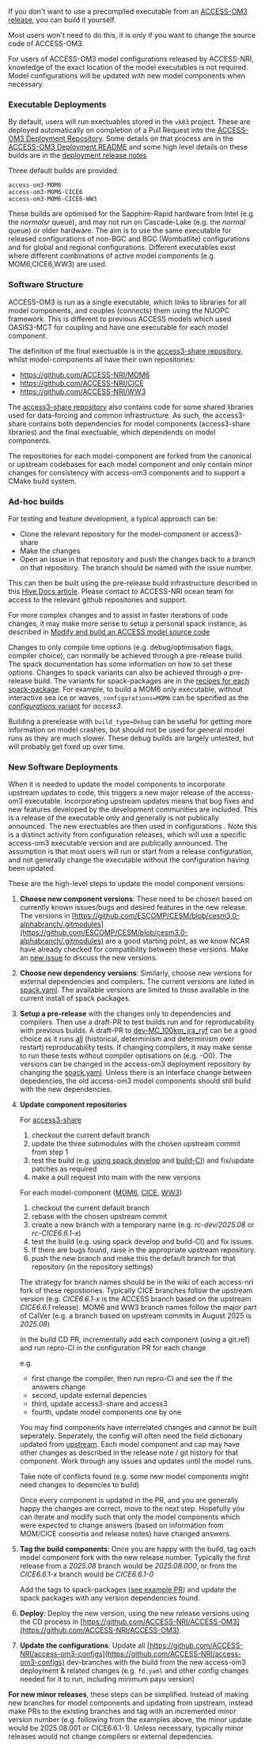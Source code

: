 
If you don't want to use a precompiled executable from an [ACCESS-OM3 release](https://github.com/ACCESS-NRI/ACCESS-OM3/releases), you can build it yourself.

Most users won't need to do this, it is only if you want to change the source code of ACCESS-OM3.

For users of ACCESS-OM3 model configurations released by ACCESS-NRI, knowledge of the exact location of the model executables is not required. Model configurations will be updated with new model components when necessary.

### Executable Deployments

By default, users will run exectuables stored in the `vk83` project. These are deployed automatically on completion of a Pull Request into the [ACCESS-OM3 Deployment Repository](https://github.com/accESS-NRI/access-om3).
Some details on that process are in the [ACCESS-OM3 Deployment README](https://github.com/accESS-NRI/access-om3) and some high level details on these builds are in the [deployment release notes](https://github.com/ACCESS-NRI/ACCESS-OM3/releases)

Three default builds are provided:

    access-om3-MOM6
    access-om3-MOM6-CICE6
    access-om3-MOM6-CICE6-WW3

These builds are optimised for the Sapphire-Rapid hardware from Intel (e.g. the _normalsr_ queue), and may not run on Cascade-Lake (e.g. the _normal_ queue) or older hardware. The aim is to use the same executable for released configurations of non-BGC and BGC (Wombatlite) configurations and for global and regional configurations. Different executables exist where different combinations of active model components (e.g. MOM6,CICE6,WW3) are used.

### Software Structure

ACCESS-OM3 is run as a single executable, which links to libraries for all model components, and couples (connects) them using the NUOPC framework. This is different to previous ACCESS models which used OASIS3-MCT for coupling and have one executable for each model component.

The definition of the final exectuable is in the [access3-share repository](https://github.com/accESS-NRI/access3-share), whilst model-components all have their own repositories:

- https://github.com/ACCESS-NRI/MOM6
- https://github.com/ACCESS-NRI/CICE
- https://github.com/ACCESS-NRI/WW3

The [access3-share repository](https://github.com/accESS-NRI/access3-share) also contains code for some shared libraries used for data-forcing and common infrastructure. As such, the access3-share contains both dependencies for model components (access3-share libraries) and the final exectuable, which dependends on model components.

The repositories for each model-component are forked from the canonical or upstream codebases for each model component and only contain minor changes for consistency with access-om3 components and to support a CMake build system.

### Ad-hoc builds

For testing and feature development, a typical approach can be:

- Clone the relevant repository for the model-component or access3-share
- Make the changes
- Open an issue in that repository and push the changes back to a branch on that repository. The branch should be named with the issue number.

This can then be built using the pre-release build infrastructure described in this [Hive Docs article](https://docs.access-hive.org.au/models/run-a-model/create-a-prerelease/). Please contact to ACCESS-NRI ocean team for access to the relevant github repositories and support.

For more complex changes and to assist in faster iterations of code changes, it may make more sense to setup a personal spack instance, as described in [Modify and build an ACCESS model source code](https://docs.access-hive.org.au/models/run-a-model/build_a_model/)

Changes to only compile time options (e.g. debug/optimisation flags, compiler choice), can normally be achieved through a pre-release build. The spack documentation has some information on how to set these options. Changes to spack variants can also be achieved through a pre-release build.
The variants for spack-packages are in the [recipes for each spack-package](https://github.com/ACCESS-NRI/spack-packages/tree/main/packages). For example, to build a MOM6 only executable, without interactive sea ice or waves, `configurations=MOM6` can be specified as the [_configurations_ variant](https://github.com/ACCESS-NRI/spack-packages/blob/b73ecc20a21859006a6e58c2c6de8c2e32eabae4/packages/access3/package.py#L37) for _access3_. 

Building a prerelease with `build_type=Debug` can be useful for getting more information on model crashes, but should not be used for general model runs as they are much slower. These debug builds are largely untested, but will probably get fixed up over time.

### New Software Deployments

When it is needed to update the model components to incorporate upstream updates to code, this triggers a new major release of the access-om3 executable. Incorporating upstream updates means that bug fixes and new features developed by the development communities are included. This is a release of the executable only and generally is not publically announced. The new exectuables are then used in configurations . Note this is a distinct activity from configuration releases, which will use a specific access-om3 executable version and are publically announced. The assumption is that most users will run or start from a release configuration, and not generally change the executable without the configuration having been updated.

These are the high-level steps to update the model component versions:

1. **Choose new component versions**: These need to be chosen based on currently known issues/bugs and desired features in the new release. The versions in [https://github.com/ESCOMP/CESM/blob/cesm3.0-alphabranch/.gitmodules](https://github.com/ESCOMP/CESM/blob/cesm3.0-alphabranch/.gitmodules) are a good starting point, as we know NCAR have already checked for compatibility between these versions. Make an [new issue](https://github.com/accESS-NRI/access-om3-configs) to discuss the new versions.
2. **Choose new dependency versions**: Similarly, choose new versions for external dependencies and compilers. The current versions are listed in [spack.yaml](https://github.com/ACCESS-NRI/ACCESS-OM3/blob/main/spack.yaml). The available versions are limited to those available in the current install of spack packages.
3. **Setup a pre-release** with the changes only to dependencies and compilers. Then use a draft-PR to test builds run and for reproducability with previous builds. A draft-PR to [dev-MC_100km_jra_ryf](https://github.com/ACCESS-NRI/access-om3-configs/blob/e836a710b4324a6f942c8bd9855afb627c16e685/config/ci.json#L28-L29) can be a good choice as it runs [all](https://github.com/ACCESS-NRI/model-config-tests/?tab=readme-ov-file#selecting-tests-using-markers) (historical, determinism and determinism over restart) reproducability tests. If changing compilers, it may make sense to run these tests without compiler optisations on (e.g. -O0).
The versions can be changed in the access-om3 deployment repository by changing the [spack.yaml](https://github.com/ACCESS-NRI/ACCESS-OM3/blob/main/spack.yaml). Unless there is an interface change between depedencies, the old access-om3 model components should still build with the new dependencies.
4. **Update component repositories**


    For [access3-share](https://github.com/accESS-NRI/access3-share)

    1. checkout the current default branch
    2. update the three submodules with the chosen upstream commit from step 1
    3. test the build (e.g. [using spack develop](https://docs.access-hive.org.au/models/run-a-model/build_a_model/) and [build-CI](https://docs.access-hive.org.au/models/run-a-model/create-a-prerelease/)) and fix/update patches as required
    4. make a pull request into main with the new versions

    For each model-component ([MOM6](https://github.com/accESS-NRI/mom6), [CICE](https://github.com/accESS-NRI/CICE), [WW3](https://github.com/ACCESS-NRI/WW3/))

    1. checkout the current default branch
    2. rebase with the chosen upstream commit
    3. create a new branch with a temporary name (e.g. _rc-dev/2025.08_ or _rc-CICE6.6.1-x_)
    4. test the build (e.g. using spack develop and build-CI) and fix issues. 
    5. If there are bugs found, raise in the appropriate upstream repository.
    5. push the new branch and make this the default branch for that repository (in the repository settings)

    The strategy for branch names should be in the wiki of each access-nri fork of these repostiories.
    Typically CICE branches follow the upstream version (e.g. _CICE6.6.1-x_ is the ACCESS branch based on the upstream _CICE6.6.1_ release).
    MOM6 and WW3 branch names follow the major part of CalVer (e.g. a branch based on upstream commits in August 2025 is _2025.08_)


    In the build CD PR, incrementally add each component (using a git.ref) and run repro-CI in the configuration PR for each change

    e.g. 

    - first change the compiler, then run repro-CI and see the if the answers change
    - second, update external depencies
    - third, update access3-share and access3
    - fourth, update model components one by one

    You may find components have interrelated changes and cannot be built seperately. Seperately, the config will often need the field dictionary updated from [upstream](https://github.com/ESCOMP/CMEPS/blob/main/mediator/fd_cesm.yaml). Each model component and cap may have other changes as described in the release note / git history for that component. Work through any issues and updates until the model runs. 

    Take note of conflicts found (e.g. some new model components might need changes to depencies to build)

    Once every component is updated in the PR, and you are generally happy the changes are correct, move to the next step. Hopefully you can iterate and modify such that only the model components which were expected to change answers (based on information from MOM/CICE consortia and release notes) have changed answers.


6. **Tag the build components**: Once you are happy with the build, tag each model component fork with the new release number. Typically the first release from a _2025.08_ branch would be _2025.08.000_, or from the _CICE6.6.1-x_ branch would be _CICE6.6.1-0_

    Add the tags to spack-packages ([see example PR](https://github.com/ACCESS-NRI/spack-packages/pull/297)) and update the spack packages with any version dependencies found.

7. **Deploy**: Deploy the new version, using the new release versions using the CD process in [https://github.com/ACCESS-NRI/ACCESS-OM3](https://github.com/ACCESS-NRI/ACCESS-OM3).

8. **Update the configurations**: Update all [https://github.com/ACCESS-NRI/access-om3-configs](https://github.com/ACCESS-NRI/access-om3-configs) dev-branches with the build from the new access-om3 deployment & related changes (e.g. `fd.yaml` and other config changes needed for it to run, including minimum payu version)

**For new minor releases**, these steps can be simplified. Instead of making new branches for model components and updating from upstream, instead make PRs to the existing branches and tag with an incremented minor version number (e.g. following from the examples above, the minor update would be 2025.08.001 or CICE6.6.1-1). Unless necessary, typically minor releases would not change compilers or external depedencies.
